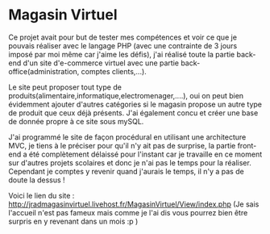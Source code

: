# Magasin Virtuel

Ce projet avait pour but de tester mes compétences et voir ce que je pouvais réaliser avec le langage PHP (avec une contrainte de 3 jours imposé par moi même car j'aime les défis), j'ai réalisé toute la partie back-end d'un site d'e-commerce virtuel avec une partie back-office(administration, comptes clients,...).

Le site peut proposer tout type de produits(alimentaire,informatique,electromenager,....), oui on peut bien évidemment ajouter d'autres catégories si le magasin propose un autre type de produit que ceux déjà présents. J'ai également concu et créer une base de donnée propre à ce site sous mySQL. 

J'ai programmé le site de façon procédural en utilisant une architecture MVC, je tiens à le préciser pour qu'il n'y ait pas de surprise, la partie front-end a été complètement délaissé pour l'instant car je travaille en ce moment sur d'autres projets scolaires et donc je n'ai pas le temps pour la réaliser. Cependant je comptes y revenir quand j'aurais le temps, il n'y a pas de doute la dessus ! 

Voici le lien du site : http://jradmagasinvirtuel.livehost.fr/MagasinVirtuel/View/index.php  (Je sais l'accueil n'est pas fameux mais comme je l'ai dis vous pourrez bien être surpris en y revenant dans un mois :p ) 
